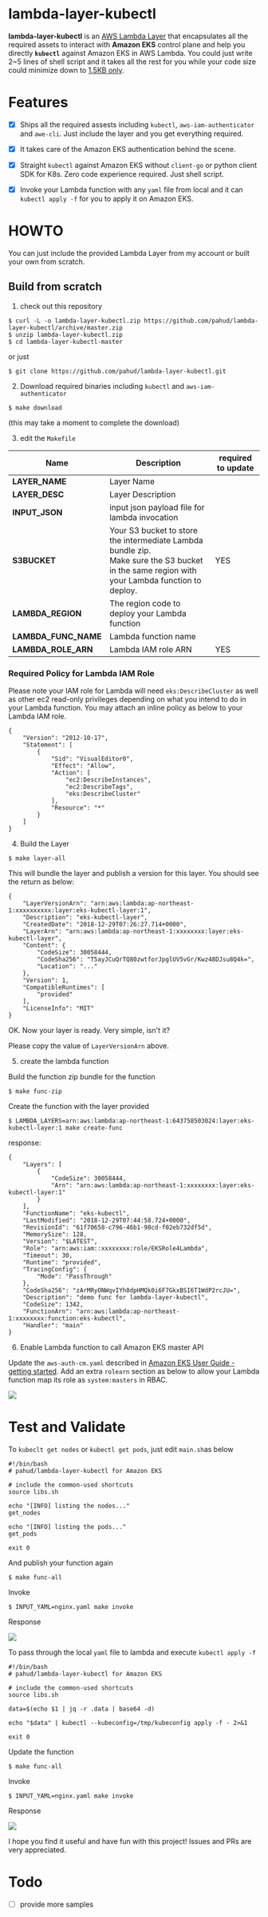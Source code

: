 # lambda-layer-kubectl

**lambda-layer-kubectl** is an [AWS Lambda Layer](https://docs.aws.amazon.com/en_us/lambda/latest/dg/configuration-layers.html) that encapsulates all the required assets to interact with **Amazon EKS** control plane and help you directly **`kubectl`** against Amazon EKS in AWS Lambda. You could just write 2~5 lines of shell script and it takes all the rest for you while your code size could minimize down to [1.5KB only](https://twitter.com/pahudnet/status/1078563515898707968).



# Features

- [x] Ships all the required assests including `kubectl`, `aws-iam-authenticator` and `awe-cli`. Just include the layer and you get everything required.
- [x] It takes care of the Amazon EKS authentication behind the scene.
- [x] Straight `kubectl` against Amazon EKS without `client-go` or python client SDK for K8s. Zero code experience required. Just shell script.
- [x] Invoke your Lambda function with any `yaml` file from local and it can `kubectl apply -f` for you to apply it on Amazon EKS.



# HOWTO

You can just include the provided Lambda Layer from my account or built your own from scratch.



## Build from scratch

1. check out this repository 

```
$ curl -L -o lambda-layer-kubectl.zip https://github.com/pahud/lambda-layer-kubectl/archive/master.zip
$ unzip lambda-layer-kubectl.zip
$ cd lambda-layer-kubectl-master
```

or just 

```
$ git clone https://github.com/pahud/lambda-layer-kubectl.git
```

2. Download required binaries including `kubectl` and `aws-iam-authenticator` 


```
$ make download
```

(this may take a moment to complete the download)

3. edit the `Makefile`

| Name                 | Description                                                  | required to update |
| -------------------- | ------------------------------------------------------------ | ------------------ |
| **LAYER_NAME**       | Layer Name                                                   |                    |
| **LAYER_DESC**       | Layer Description                                            |                    |
| **INPUT_JSON**       | input json payload file for lambda invocation                |                    |
| **S3BUCKET**         | Your S3 bucket to store the intermediate Lambda bundle zip.<br />Make sure the S3 bucket in the same region with your Lambda function to deploy. | YES                |
| **LAMBDA_REGION**    | The region code to deploy your Lambda function               |                    |
| **LAMBDA_FUNC_NAME** | Lambda function name                                         |                    |
| **LAMBDA_ROLE_ARN**  | Lambda IAM role ARN                                          | YES                |



### Required Policy for Lambda IAM Role

Please note your IAM role for Lambda will need `eks:DescribeCluster` as well as other ec2 read-only privileges depending on what you intend to do in your Lambda function. You may attach an inline policy as below to your Lambda IAM role.

```
{
    "Version": "2012-10-17",
    "Statement": [
        {
            "Sid": "VisualEditor0",
            "Effect": "Allow",
            "Action": [
                "ec2:DescribeInstances",
                "ec2:DescribeTags",
                "eks:DescribeCluster"
            ],
            "Resource": "*"
        }
    ]
}
```



4. Build the Layer

```
$ make layer-all
```

This will bundle the layer and publish a version for this layer. You should see the return as below:

```
{
    "LayerVersionArn": "arn:aws:lambda:ap-northeast-1:xxxxxxxxxx:layer:eks-kubectl-layer:1", 
    "Description": "eks-kubectl-layer", 
    "CreatedDate": "2018-12-29T07:26:27.714+0000", 
    "LayerArn": "arn:aws:lambda:ap-northeast-1:xxxxxxxx:layer:eks-kubectl-layer", 
    "Content": {
        "CodeSize": 30058444, 
        "CodeSha256": "T5ayJCuQrTQ80zwtforJpglUV5vGr/Kwz48DJsu8Q4k=", 
        "Location": "..."
    }, 
    "Version": 1, 
    "CompatibleRuntimes": [
        "provided"
    ], 
    "LicenseInfo": "MIT"
}
```

OK. Now your layer is ready. Very simple, isn't it?  

Please copy the value of `LayerVersionArn` above.



5. create the lambda function

Build the function zip bundle for the function

```
$ make func-zip
```

Create the function with the layer provided

```
$ LAMBDA_LAYERS=arn:aws:lambda:ap-northeast-1:643758503024:layer:eks-kubectl-layer:1 make create-func
```

response:

```
{
    "Layers": [
        {
            "CodeSize": 30058444, 
            "Arn": "arn:aws:lambda:ap-northeast-1:xxxxxxxx:layer:eks-kubectl-layer:1"
        }
    ], 
    "FunctionName": "eks-kubectl", 
    "LastModified": "2018-12-29T07:44:58.724+0000", 
    "RevisionId": "61f70658-c796-46b1-98cd-f02eb732df5d", 
    "MemorySize": 128, 
    "Version": "$LATEST", 
    "Role": "arn:aws:iam::xxxxxxxx:role/EKSRole4Lambda", 
    "Timeout": 30, 
    "Runtime": "provided", 
    "TracingConfig": {
        "Mode": "PassThrough"
    }, 
    "CodeSha256": "zArMRyONWqvIYh0dpHMQk0i6F7GkxBSI6T1WdP2rcJU=", 
    "Description": "demo func for lambda-layer-kubectl", 
    "CodeSize": 1342, 
    "FunctionArn": "arn:aws:lambda:ap-northeast-1:xxxxxxxx:function:eks-kubectl", 
    "Handler": "main"
}
```



6. Enable Lambda function to call Amazon EKS master API

Update the `aws-auth-cm.yaml` described in [Amazon EKS User Guide - getting started](https://docs.aws.amazon.com/en_us/eks/latest/userguide/getting-started.html). Add an extra `rolearn` section as below to allow your Lambda function map its role as `system:masters` in RBAC.

![](./images/01.png)



# Test and Validate

To `kubeclt get nodes` or `kubectl get pods`, just edit `main.sh`as below



```
#!/bin/bash
# pahud/lambda-layer-kubectl for Amazon EKS

# include the common-used shortcuts
source libs.sh

echo "[INFO] listing the nodes..."
get_nodes

echo "[INFO] listing the pods..."
get_pods

exit 0
```

And publish your function again

```
$ make func-all
```

Invoke

```
$ INPUT_YAML=nginx.yaml make invoke
```

Response

![](./images/02.png)



To pass through the local `yaml` file to lambda and execute `kubectl apply -f`



```
#!/bin/bash
# pahud/lambda-layer-kubectl for Amazon EKS

# include the common-used shortcuts
source libs.sh

data=$(echo $1 | jq -r .data | base64 -d)

echo "$data" | kubectl --kubeconfig=/tmp/kubeconfig apply -f - 2>&1

exit 0
```



Update the function

```
$ make func-all
```



Invoke

```
$ INPUT_YAML=nginx.yaml make invoke
```

Response

![](./images/03.png)



I hope you find it useful and have fun with this project! Issues and PRs are very appreciated.



# Todo

- [ ] provide more samples